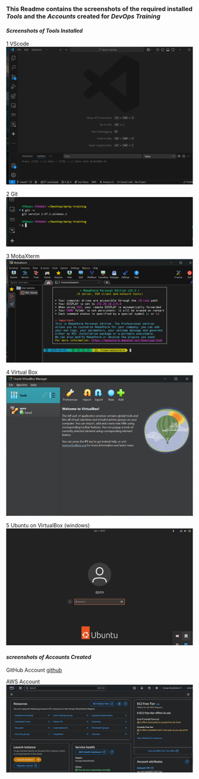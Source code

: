 ### This Readme contains the screenshots of the required installed *Tools* and the *Accounts* created for *DevOps Training*

#### *Screenshots of Tools Installed*

1 VScode 
  ![vscode account screenshot](/Tech-Environ-Setup/img/1.vscode.png) 
 
2 Git
  ![git](/Tech-Environ-Setup/img/2.git.png)

3 MobaXterm
  ![moba](/Tech-Environ-Setup/img/3.mobaXterm.png)

4 Virtual Box
  ![virtualbox](/Tech-Environ-Setup/img/4.virtualbox.png)

5 Ubuntu on VirtualBox (windows)
 ![ubuntu](/Tech-Environ-Setup/img/5.VB-on-windows.png)

#### *screenshots of Accounts Created*

GitHub Account
[github](/Tech-Environ-Setup/img/6.github-acct.png)

AWS Account
![aws](/Tech-Environ-Setup/img/7.AWS-acct.png)
